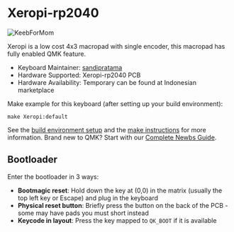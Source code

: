 # Xeropi-rp2040

![KeebForMom](https://i.imgur.com/MvBatHSh.jpg)

Xeropi is a low cost 4x3 macropad with single encoder, this macropad has fully enabled QMK feature.

* Keyboard Maintainer: [sandipratama](https://github.com/nendezkombet)
* Hardware Supported: Xeropi-rp2040 PCB
* Hardware Availability: Temporary can be found at Indonesian marketplace

Make example for this keyboard (after setting up your build environment):

    make Xeropi:default

See the [build environment setup](https://docs.qmk.fm/#/getting_started_build_tools) and the [make instructions](https://docs.qmk.fm/#/getting_started_make_guide) for more information. Brand new to QMK? Start with our [Complete Newbs Guide](https://docs.qmk.fm/#/newbs).

## Bootloader

Enter the bootloader in 3 ways:

* **Bootmagic reset**: Hold down the key at (0,0) in the matrix (usually the top left key or Escape) and plug in the keyboard
* **Physical reset button**: Briefly press the button on the back of the PCB - some may have pads you must short instead
* **Keycode in layout**: Press the key mapped to `QK_BOOT` if it is available